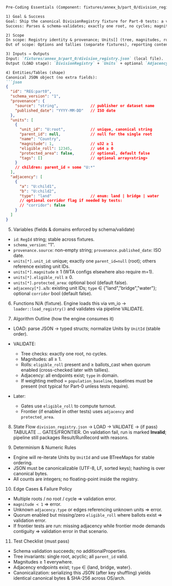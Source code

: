 ````md
Pre-Coding Essentials (Component: fixtures/annex_b/part_0/division_registry.json, Version/FormulaID: VM-ENGINE v0) — 70/89

1) Goal & Success
Goal: Ship the canonical DivisionRegistry fixture for Part-0 tests: a versioned, single-root unit tree (plus optional adjacency) with required provenance and baseline fields.
Success: Parses & schema-validates; exactly one root, no cycles; magnitudes/rolls in range; adjacency references known units only; bytes are canonicalizable (UTF-8, LF, sorted keys) so downstream hashes are stable across OS/arch.

2) Scope
In scope: Registry identity & provenance; Units[] (tree, magnitudes, rolls, optional flags/tags); optional Adjacency[] for frontier/contiguity tests.
Out of scope: Options and tallies (separate fixtures), reporting content, algorithm math.

3) Inputs → Outputs
Input: `fixtures/annex_b/part_0/division_registry.json` (local file).
Output (LOAD stage): `DivisionRegistry` + `Units` + optional `Adjacency` inside `LoadedContext`. Used by VALIDATE (tree, magnitudes, data presence) and by later gates/frontier steps.

4) Entities/Tables (shape)
Canonical JSON object (no extra fields):
```json
{
  "id": "REG:part0",
  "schema_version": "1",
  "provenance": {
    "source": "string",              // publisher or dataset name
    "published_date": "YYYY-MM-DD"   // ISO date
  },
  "units": [
    {
      "unit_id": "U:root",           // unique, canonical string
      "parent_id": null,             // null for the single root
      "name": "Country",
      "magnitude": 1,                // u32 ≥ 1
      "eligible_roll": 12345,        // u64 ≥ 0
      "protected_area": false,       // optional, default false
      "tags": []                     // optional array<string>
    }
    // children: parent_id = some "U:*"
  ],
  "adjacency": [
    {
      "a": "U:child1",
      "b": "U:child2",
      "type": "land"                 // enum: land | bridge | water
      // optional corridor flag if needed by tests:
      // "corridor": false
    }
  ]
}
````

5. Variables (fields & domains enforced by schema/validate)

* `id`: `RegId` string; stable across fixtures.
* `schema_version`: "1".
* `provenance.source`: non-empty string; `provenance.published_date`: ISO date.
* `units[*].unit_id`: unique; exactly one `parent_id=null` (root); others reference existing unit IDs.
* `units[*].magnitude` ≥ 1 (WTA configs elsewhere also require m=1).
* `units[*].eligible_roll` ≥ 0.
* `units[*].protected_area`: optional bool (default false).
* `adjacency[*].a`/`b`: existing unit IDs; `type` ∈ {"land","bridge","water"}; optional `corridor` bool (default false).

6. Functions
   N/A (fixture). Engine loads this via vm\_io → `loader::load_registry()` and validates via pipeline VALIDATE.

7. Algorithm Outline (how the engine consumes it)

* LOAD: parse JSON → typed structs; normalize Units by `UnitId` (stable order).
* VALIDATE:

  * Tree checks: exactly one root, no cycles.
  * Magnitudes: all ≥ 1.
  * Rolls: `eligible_roll` present and ≥ ballots\_cast when quorum enabled (cross-checked later with tallies).
  * Adjacency: all endpoints exist; `type` in domain.
  * If weighting method = `population_baseline`, baselines must be present (not typical for Part-0 unless tests require).
* Later:

  * Gates use `eligible_roll` to compute turnout.
  * Frontier (if enabled in other tests) uses `adjacency` and `protected_area`.

8. State Flow
   `division_registry.json` → LOAD → VALIDATE → (if pass) TABULATE … GATES/FRONTIER. On validation fail, run is marked **Invalid**; pipeline still packages Result/RunRecord with reasons.

9. Determinism & Numeric Rules

* Engine will re-iterate Units by `UnitId` and use BTreeMaps for stable ordering.
* JSON must be canonicalizable (UTF-8, LF, sorted keys); hashing is over canonical bytes.
* All counts are integers; no floating-point inside the registry.

10. Edge Cases & Failure Policy

* Multiple roots / no root / cycle ⇒ validation error.
* `magnitude < 1` ⇒ error.
* Unknown `adjacency.type` or edges referencing unknown units ⇒ error.
* Quorum enabled but missing/zero `eligible_roll` where ballots exist ⇒ validation error.
* If frontier tests are run: missing adjacency while frontier mode demands contiguity ⇒ validation error in that scenario.

11. Test Checklist (must pass)

* Schema validation succeeds; no additionalProperties.
* Tree invariants: single root, acyclic; all `parent_id` valid.
* Magnitudes ≥ 1 everywhere.
* Adjacency endpoints exist; `type` ∈ {land, bridge, water}.
* Canonicalization: serializing this JSON (after key shuffling) yields identical canonical bytes & SHA-256 across OS/arch.

```
```
